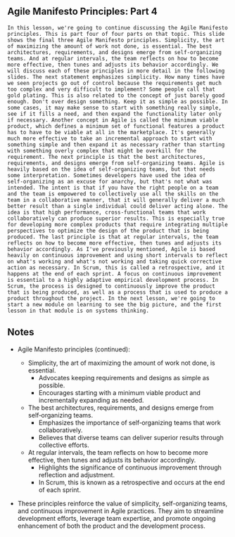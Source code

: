 ## Agile Manifesto Principles: Part 4
```
In this lesson, we're going to continue discussing the Agile Manifesto principles. This is part four of four parts on that topic. This slide shows the final three Agile Manifesto principles. Simplicity, the art of maximizing the amount of work not done, is essential. The best architectures, requirements, and designs emerge from self‑organizing teams. And at regular intervals, the team reflects on how to become more effective, then tunes and adjusts its behavior accordingly. We will discuss each of these principles in more detail in the following slides. The next statement emphasizes simplicity. How many times have we seen projects go out of control because the requirements get much too complex and very difficult to implement? Some people call that gold plating. This is also related to the concept of just barely good enough. Don't over design something. Keep it as simple as possible. In some cases, it may make sense to start with something really simple, see if it fills a need, and then expand the functionality later only if necessary. Another concept in Agile is called the minimum viable product, which defines a minimum set of functional features a product has to have to be viable at all in the marketplace. It's generally much more effective to take an incremental approach to start with something simple and then expand it as necessary rather than starting with something overly complex that might be overkill for the requirement. The next principle is that the best architectures, requirements, and designs emerge from self‑organizing teams. Agile is heavily based on the idea of self‑organizing teams, but that needs some interpretation. Sometimes developers have used the idea of self‑organizing as an excuse for anarchy, but that's not what was intended. The intent is that if you have the right people on a team and the team is empowered to collectively use all the skills on the team in a collaborative manner, that it will generally deliver a much better result than a single individual could deliver acting alone. The idea is that high performance, cross‑functional teams that work collaboratively can produce superior results. This is especially true for developing more complex products that require integrating multiple perspectives to optimize the design of the product that is being produced. The last principle is that at regular intervals, the team reflects on how to become more effective, then tunes and adjusts its behavior accordingly. As I've previously mentioned, Agile is based heavily on continuous improvement and using short intervals to reflect on what's working and what's not working and taking quick corrective action as necessary. In Scrum, this is called a retrospective, and it happens at the end of each sprint. A focus on continuous improvement is essential to a highly adaptive empirical development process. In Scrum, the process is designed to continuously improve the product that is being produced, as well as a process that is used to produce a product throughout the project. In the next lesson, we're going to start a new module on learning to see the big picture, and the first lesson in that module is on systems thinking.
```

## Notes
- Agile Manifesto principles (continued):
  - Simplicity, the art of maximizing the amount of work not done, is essential.
    - Advocates keeping requirements and designs as simple as possible.
    - Encourages starting with a minimum viable product and incrementally expanding as needed.
  - The best architectures, requirements, and designs emerge from self‑organizing teams.
    - Emphasizes the importance of self‑organizing teams that work collaboratively.
    - Believes that diverse teams can deliver superior results through collective efforts.
  - At regular intervals, the team reflects on how to become more effective, then tunes and adjusts its behavior accordingly.
    - Highlights the significance of continuous improvement through reflection and adjustment.
    - In Scrum, this is known as a retrospective and occurs at the end of each sprint.

- These principles reinforce the value of simplicity, self-organizing teams, and continuous improvement in Agile practices. They aim to streamline development efforts, leverage team expertise, and promote ongoing enhancement of both the product and the development process.
